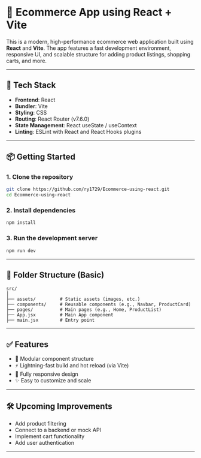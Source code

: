 # 🛒 Ecommerce App using React + Vite

This is a modern, high-performance ecommerce web application built using **React** and **Vite**. The app features a fast development environment, responsive UI, and scalable structure for adding product listings, shopping carts, and more.

---

## 🚀 Tech Stack

- **Frontend**: React  
- **Bundler**: Vite  
- **Styling**: CSS  
- **Routing**: React Router (v7.6.0)  
- **State Management**: React useState / useContext  
- **Linting**: ESLint with React and React Hooks plugins

---

## 📦 Getting Started

### 1. Clone the repository
```bash
git clone https://github.com/ry1729/Ecommerce-using-react.git
cd Ecommerce-using-react
```

### 2. Install dependencies
```bash
npm install
```

### 3. Run the development server
```bash
npm run dev
```

---

## 📁 Folder Structure (Basic)

```
src/
│
├── assets/         # Static assets (images, etc.)
├── components/     # Reusable components (e.g., Navbar, ProductCard)
├── pages/          # Main pages (e.g., Home, ProductList)
├── App.jsx         # Main App component
├── main.jsx        # Entry point
```

---

## ✅ Features

- 🧩 Modular component structure  
- ⚡ Lightning-fast build and hot reload (via Vite)   
- 📱 Fully responsive design  
- ✨ Easy to customize and scale

---

## 🛠️ Upcoming Improvements

- Add product filtering  
- Connect to a backend or mock API  
- Implement cart functionality  
- Add user authentication

---
